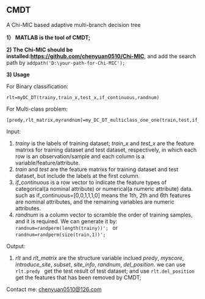 ## CMDT

A Chi-MIC based adaptive multi-branch decision tree

**1） MATLAB is the tool of CMDT;**

**2)  The Chi-MIC should be installed:https://github.com/chenyuan0510/Chi-MIC**, and add the search path by ```addpath('D:\your-path-for-Chi-MIC');```

**3)  Usage**

 For Binary classification:
 
    rlt=myDC_DT(trainy,train_x,test_x,if_continuous,randnum)
 For Multi-class problem:
 
    [predy,rlt_matrix,myrandnum]=my_DC_DT_multiclass_one_one(train,test,if_continuous,randnum)
Input:
1. *trainy* is the labels of training dataset; *train_x* and *test_x* are the feature matrixs for training dataset and test dataset, respectively, in which each row is an observation/sample and each column is a variable/feature/attribute. 
2. *train* and *test* are the feature matrixs for training dataset and test dataset, but include the labels at the first column.
3. *if_continuous* is a row vector to indicate the feature types of categorical(a nominal attribute) or numerical(a numeric attribute) data. such as if_continuous=[0,0,1,1,1,0]
means the 1th, 2th and 6th features are nominal attributes, and the remaining variables are numeric attributes.
4. *randnum* is a column vector to scramble the order of training samples, and it is required. We can generate it by:
```randnum=randperm(length(trainy))'; ```
   or 
```randnum=randperm(size(train,1))';```

Output:
1. *rlt* and *rlt_matrix* are the structure variable inclued *predy*, *myscore*, *introduce_site*, *subset*, *site_info*, *randnum*, *del_position*.
we can use ```rlt.predy ``` get the test result of test dataset; and use ```rlt.del_position ``` get the features that has been removed by CMDT;

Contact me: chenyuan0510@126.com
